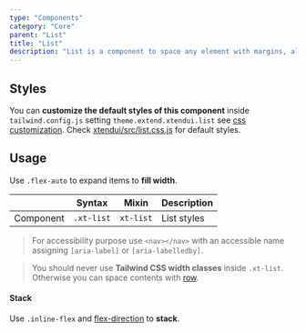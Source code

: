 ```yaml
---
type: "Components"
category: "Core"
parent: "List"
title: "List"
description: "List is a component to space any element with margins, also spaces vertically."
---
```


## Styles

You can **customize the default styles of this component** inside `tailwind.config.js` setting `theme.extend.xtendui.list` see [css customization](/components/global/preset#customization). Check [xtendui/src/list.css.js](https://github.com/xtendui/xtendui/blob/master/src/list.css.js) for default styles.

## Usage

Use `.flex-auto` to expand items to **fill width**.

<div class="xt-overflow-sub overflow-y-hidden overflow-x-scroll my-5 xt-my-auto w-full">

|                      | Syntax                          | Mixin            | Description                   |
| ----------------------- | ----------------------------------------- | -----------------------------| ----------------------------- |
| Component                  | `.xt-list`                     | `xt-list`                | List styles            |

</div>

> For accessibility purpose use `<nav></nav>` with an accessible name assigning `[aria-label]` or `[aria-labelledby]`.

> You should never use **Tailwind CSS width classes** inside `.xt-list`. Otherwise you can space contents with [row](/components/row).

<demo>
  <demoinline src="demos/components/list/usage">
  </demoinline>
</demo>

#### Stack

Use `.inline-flex` and [flex-direction](https://tailwindcss.com/docs/flex-direction) to **stack**.

<demo>
  <demoinline src="demos/components/list/usage-stack">
  </demoinline>
</demo>
